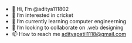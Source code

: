 - 👋 Hi, I’m @aditya111802
- 👀 I’m interested in cricket
- 🌱 I’m currently learning computer engineerning
- 💞️ I’m looking to collaborate on .web designing
- 📫 How to reach me adityapatil1118@gmail.com

<!---
aditya111802/aditya111802 is a ✨ special ✨ repository because its `README.md` (this file) appears on your GitHub profile.
You can click the Preview link to take a look at your changes.
--->
